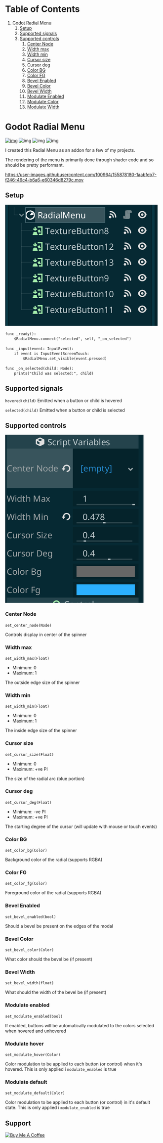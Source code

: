# Table of Contents

1.  [Godot Radial Menu](#org654cb69)
    1.  [Setup](#org2212cac)
    2.  [Supported signals](#org400324d)
    3.  [Supported controls](#supported-controls)
        1.  [Center Node](#orged0e028)
        2.  [Width max](#org4852680)
        3.  [Width min](#orgb230a63)
        4.  [Cursor size](#orgf753784)
        5.  [Cursor deg](#orge39ffb3)
        6.  [Color BG](#orgd8ac455)
        7.  [Color FG](#org4c1fc31)
        8.  [Bevel Enabled](#bevel-enabled)
        9.  [Bevel Color](#bevel-color)
        10. [Bevel Width](#bevel-width)
        11. [Modulate Enabled](#modulate-enabled)
        12. [Modulate Color](#modulate-color)
        13. [Modulate Width](#modulate-width)

<a id="org654cb69"></a>

# Godot Radial Menu

[![img](https://awesome.re/mentioned-badge.svg)](https://github.com/godotengine/awesome-godot)
![img](https://img.shields.io/github/license/tavurth/godot-radial-menu.svg?)
![img](https://img.shields.io/github/repo-size/tavurth/godot-radial-menu.svg)
![img](https://img.shields.io/github/languages/code-size/tavurth/godot-radial-menu.svg)

I created this Radial Menu as an addon for a few of my projects.

The rendering of the menu is primarily done through shader code and so should be pretty performant.

https://user-images.githubusercontent.com/100964/155878180-1aabfeb7-f246-46c4-b6a6-e60346d8279c.mov


<a id="org2212cac"></a>

## Setup

![img](./ExampleRadial/NodeSetup.png "img")

    func _ready():
        $RadialMenu.connect("selected", self, "_on_selected")

    func _input(event: InputEvent):
        if event is InputEventScreenTouch:
            $RadialMenu.set_visible(event.pressed)

    func _on_selected(child: Node):
        prints("Child was selected:", child)

<a id="org400324d"></a>

## Supported signals

`hovered(child)` Emitted when a button or child is hovered

`selected(child)` Emitted when a button or child is selected

<a id="supported-controls"></a>

## Supported controls

![img](./ExampleRadial/Controls.png "img")

<a id="orged0e028"></a>

### Center Node

`set_center_node(Node)`

Controls display in center of the spinner

<a id="org4852680"></a>

### Width max

`set_width_max(Float)`

- Minimum: 0
- Maximum: 1

The outside edge size of the spinner

<a id="orgb230a63"></a>

### Width min

`set_width_min(Float)`

- Minimum: 0
- Maximum: 1

The inside edge size of the spinner

<a id="orgf753784"></a>

### Cursor size

`set_cursor_size(Float)`

- Minimum: 0
- Maximum: +ve PI

The size of the radial arc (blue portion)

<a id="orge39ffb3"></a>

### Cursor deg

`set_cursor_deg(Float)`

- Minimum: -ve PI
- Maximum: +ve PI

The starting degree of the cursor (will update with mouse or touch
events)

<a id="orgd8ac455"></a>

### Color BG

`set_color_bg(Color)`

Background color of the radial (supports RGBA)

<a id="org4c1fc31"></a>

### Color FG

`set_color_fg(Color)`

Foreground color of the radial (supports RGBA)

<a id="bevel-enabled"></a>

### Bevel Enabled

`set_bevel_enabled(bool)`

Should a bevel be present on the edges of the modal

<a id="bevel-color"></a>

### Bevel Color

`set_bevel_color(Color)`

What color should the bevel be (if present)

<a id="bevel-width"></a>

### Bevel Width

`set_bevel_width(float)`

What should the width of the bevel be (if present)

<a id="modulate-enabled"></a>

### Modulate enabled

`set_modulate_enabled(bool)`

If enabled, buttons will be automatically modulated to the colors selected when hovered and unhovered

<a id="modulate-hover"></a>

### Modulate hover

`set_modulate_hover(Color)`

Color modulation to be applied to each button (or control) when it's hovered.
This is only applied i `modulate_enabled` is true

<a id="modulate-default"></a>

### Modulate default

`set_modulate_default(Color)`

Color modulation to be applied to each button (or control) in it's default state.
This is only applied i `modulate_enabled` is true

## Support

<a href="https://www.buymeacoffee.com/tavurth" target="_blank"><img src="https://cdn.buymeacoffee.com/buttons/default-orange.png" alt="Buy Me A Coffee" height="41" width="174"></a>
